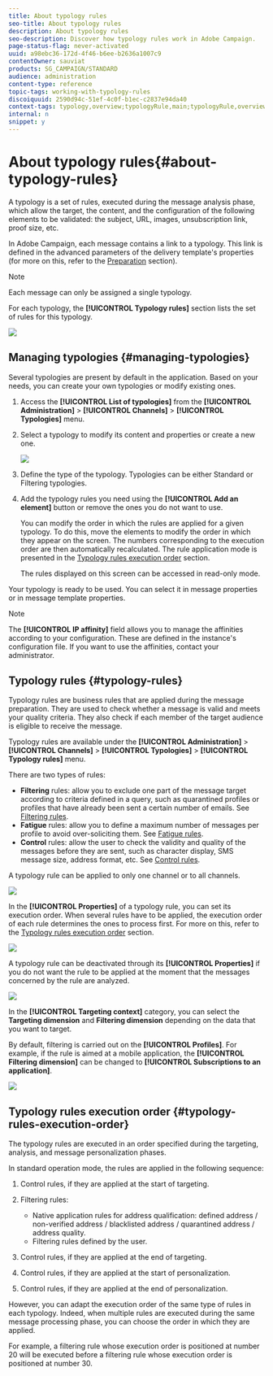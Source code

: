 ```yaml
---
title: About typology rules
seo-title: About typology rules
description: About typology rules
seo-description: Discover how typology rules work in Adobe Campaign.
page-status-flag: never-activated
uuid: a98ebc36-172d-4f46-b6ee-b2636a1007c9
contentOwner: sauviat
products: SG_CAMPAIGN/STANDARD
audience: administration
content-type: reference
topic-tags: working-with-typology-rules
discoiquuid: 2590d94c-51ef-4c0f-b1ec-c2837e94da40
context-tags: typology,overview;typologyRule,main;typologyRule,overview
internal: n
snippet: y
---
```


# About typology rules{#about-typology-rules}

A typology is a set of rules, executed during the message analysis phase, which allow the target, the content, and the configuration of the following elements to be validated: the subject, URL, images, unsubscription link, proof size, etc.

In Adobe Campaign, each message contains a link to a typology. This link is defined in the advanced parameters of the delivery template's properties (for more on this, refer to the [Preparation](../../administration/using/configuring-email-channel.md#preparation) section).

>[!NOTE]
>
>Each message can only be assigned a single typology.

For each typology, the **[!UICONTROL Typology rules]** section lists the set of rules for this typology.

![](assets/typology_typo-rule-list.png)

## Managing typologies {#managing-typologies}

Several typologies are present by default in the application. Based on your needs, you can create your own typologies or modify existing ones.

1. Access the **[!UICONTROL List of typologies]** from the **[!UICONTROL Administration]** > **[!UICONTROL Channels]** > **[!UICONTROL Typologies]** menu.
1. Select a typology to modify its content and properties or create a new one.

   ![](assets/typology_list.png)

1. Define the type of the typology. Typologies can be either Standard or Filtering typologies.
1. Add the typology rules you need using the **[!UICONTROL Add an element]** button or remove the ones you do not want to use.

   You can modify the order in which the rules are applied for a given typology. To do this, move the elements to modify the order in which they appear on the screen. The numbers corresponding to the execution order are then automatically recalculated. The rule application mode is presented in the [Typology rules execution order](../../administration/using/about-typology-rules.md#typology-rules-execution-order) section.

   The rules displayed on this screen can be accessed in read-only mode.

Your typology is ready to be used. You can select it in message properties or in message template properties.

>[!NOTE]
>
>The **[!UICONTROL IP affinity]** field allows you to manage the affinities according to your configuration. These are defined in the instance's configuration file. If you want to use the affinities, contact your administrator.

## Typology rules {#typology-rules}

Typology rules are business rules that are applied during the message preparation. They are used to check whether a message is valid and meets your quality criteria. They also check if each member of the target audience is eligible to receive the message.

Typology rules are available under the **[!UICONTROL Administration]** > **[!UICONTROL Channels]** > **[!UICONTROL Typologies]** > **[!UICONTROL Typology rules]** menu.

There are two types of rules:

* **Filtering** rules: allow you to exclude one part of the message target according to criteria defined in a query, such as quarantined profiles or profiles that have already been sent a certain number of emails. See [Filtering rules](../../administration/using/filtering-rules.md).
* **Fatigue** rules: allow you to define a maximum number of messages per profile to avoid over-soliciting them. See [Fatigue rules](../../administration/using/fatigue-rules.md).
* **Control** rules: allow the user to check the validity and quality of the messages before they are sent, such as character display, SMS message size, address format, etc. See [Control rules](../../administration/using/control-rules.md).

A typology rule can be applied to only one channel or to all channels.

![](assets/typology_channel.png)

In the **[!UICONTROL Properties]** of a typology rule, you can set its execution order. When several rules have to be applied, the execution order of each rule determines the ones to process first. For more on this, refer to the [Typology rules execution order](../../administration/using/about-typology-rules.md#typology-rules-execution-order) section.

![](assets/typology_rule-active.png)

A typology rule can be deactivated through its **[!UICONTROL Properties]** if you do not want the rule to be applied at the moment that the messages concerned by the rule are analyzed.

![](assets/typology_rule-order.png)

In the **[!UICONTROL Targeting context]** category, you can select the **Targeting dimension** and **Filtering dimension** depending on the data that you want to target.

By default, filtering is carried out on the **[!UICONTROL Profiles]**. For example, if the rule is aimed at a mobile application, the **[!UICONTROL Filtering dimension]** can be changed to **[!UICONTROL Subscriptions to an application]**.

![](assets/typology_rule-order_2.png)

## Typology rules execution order {#typology-rules-execution-order}

The typology rules are executed in an order specified during the targeting, analysis, and message personalization phases.

In standard operation mode, the rules are applied in the following sequence:

1. Control rules, if they are applied at the start of targeting.
1. Filtering rules:

    * Native application rules for address qualification: defined address / non-verified address / blacklisted address / quarantined address / address quality.
    * Filtering rules defined by the user.

1. Control rules, if they are applied at the end of targeting.
1. Control rules, if they are applied at the start of personalization.
1. Control rules, if they are applied at the end of personalization.

However, you can adapt the execution order of the same type of rules in each typology. Indeed, when multiple rules are executed during the same message processing phase, you can choose the order in which they are applied.

For example, a filtering rule whose execution order is positioned at number 20 will be executed before a filtering rule whose execution order is positioned at number 30.
